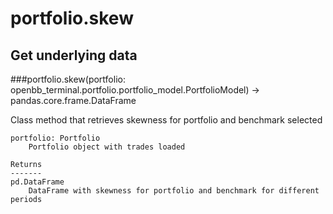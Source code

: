 # portfolio.skew

## Get underlying data 
###portfolio.skew(portfolio: openbb_terminal.portfolio.portfolio_model.PortfolioModel) -> pandas.core.frame.DataFrame

Class method that retrieves skewness for portfolio and benchmark selected

    portfolio: Portfolio
        Portfolio object with trades loaded

    Returns
    -------
    pd.DataFrame
        DataFrame with skewness for portfolio and benchmark for different periods
